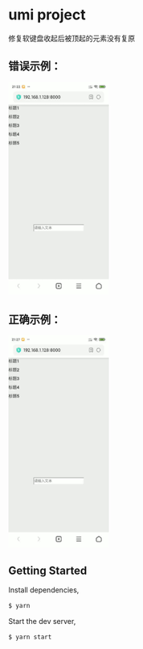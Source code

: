 # umi project

修复软键盘收起后被顶起的元素没有复原

## 错误示例：  
<img width="200px" src="./images/修复前.gif" />


## 正确示例：  
<img width="200px" src="./images/修复后.gif" />

## Getting Started

Install dependencies,

```bash
$ yarn
```

Start the dev server,

```bash
$ yarn start
```
